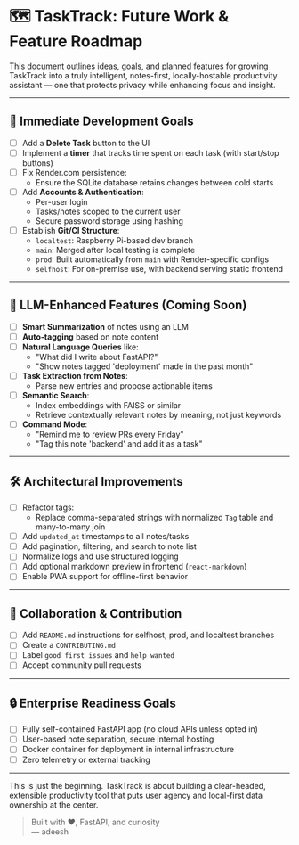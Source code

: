 # 🗺️ TaskTrack: Future Work & Feature Roadmap

This document outlines ideas, goals, and planned features for growing TaskTrack into a truly intelligent, notes-first, locally-hostable productivity assistant — one that protects privacy while enhancing focus and insight.

---

## 🎯 Immediate Development Goals

- [ ] Add a **Delete Task** button to the UI
- [ ] Implement a **timer** that tracks time spent on each task (with start/stop buttons)
- [ ] Fix Render.com persistence:
  - Ensure the SQLite database retains changes between cold starts
- [ ] Add **Accounts & Authentication**:
  - Per-user login
  - Tasks/notes scoped to the current user
  - Secure password storage using hashing
- [ ] Establish **Git/CI Structure**:
  - `localtest`: Raspberry Pi-based dev branch
  - `main`: Merged after local testing is complete
  - `prod`: Built automatically from `main` with Render-specific configs
  - `selfhost`: For on-premise use, with backend serving static frontend

---

## 🧠 LLM-Enhanced Features (Coming Soon)

- [ ] **Smart Summarization** of notes using an LLM
- [ ] **Auto-tagging** based on note content
- [ ] **Natural Language Queries** like:
  - "What did I write about FastAPI?"
  - "Show notes tagged 'deployment' made in the past month"
- [ ] **Task Extraction from Notes**:
  - Parse new entries and propose actionable items
- [ ] **Semantic Search**:
  - Index embeddings with FAISS or similar
  - Retrieve contextually relevant notes by meaning, not just keywords
- [ ] **Command Mode**:
  - "Remind me to review PRs every Friday"
  - "Tag this note 'backend' and add it as a task"

---

## 🛠 Architectural Improvements

- [ ] Refactor tags:
  - Replace comma-separated strings with normalized `Tag` table and many-to-many join
- [ ] Add `updated_at` timestamps to all notes/tasks
- [ ] Add pagination, filtering, and search to note list
- [ ] Normalize logs and use structured logging
- [ ] Add optional markdown preview in frontend (`react-markdown`)
- [ ] Enable PWA support for offline-first behavior

---

## 🧪 Collaboration & Contribution

- [ ] Add `README.md` instructions for selfhost, prod, and localtest branches
- [ ] Create a `CONTRIBUTING.md`
- [ ] Label `good first issues` and `help wanted`
- [ ] Accept community pull requests

---

## 🔒 Enterprise Readiness Goals

- [ ] Fully self-contained FastAPI app (no cloud APIs unless opted in)
- [ ] User-based note separation, secure internal hosting
- [ ] Docker container for deployment in internal infrastructure
- [ ] Zero telemetry or external tracking

---

This is just the beginning. TaskTrack is about building a clear-headed, extensible productivity tool that puts user agency and local-first data ownership at the center.

> Built with ❤️, FastAPI, and curiosity  
> — adeesh